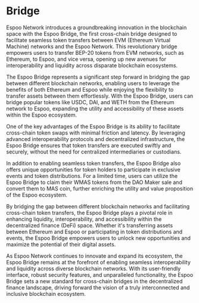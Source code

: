 # Bridge

Espoo Network introduces a groundbreaking innovation in the blockchain space with the Espoo Bridge, the first cross-chain bridge designed to facilitate seamless token transfers between EVM (Ethereum Virtual Machine) networks and the Espoo Network. This revolutionary bridge empowers users to transfer BEP-20 tokens from EVM networks, such as Ethereum, to Espoo, and vice versa, opening up new avenues for interoperability and liquidity across disparate blockchain ecosystems.

The Espoo Bridge represents a significant step forward in bridging the gap between different blockchain networks, enabling users to leverage the benefits of both Ethereum and Espoo while enjoying the flexibility to transfer assets between them effortlessly. With the Espoo Bridge, users can bridge popular tokens like USDC, DAI, and WETH from the Ethereum network to Espoo, expanding the utility and accessibility of these assets within the Espoo ecosystem.

One of the key advantages of the Espoo Bridge is its ability to facilitate cross-chain token swaps with minimal friction and latency. By leveraging advanced interoperability protocols and decentralized infrastructure, the Espoo Bridge ensures that token transfers are executed swiftly and securely, without the need for centralized intermediaries or custodians.

In addition to enabling seamless token transfers, the Espoo Bridge also offers unique opportunities for token holders to participate in exclusive events and token distributions. For a limited time, users can utilize the Espoo Bridge to claim their WMAS tokens from the DAO Maker sale and convert them to MAS coin, further enriching the utility and value proposition of the Espoo ecosystem.

By bridging the gap between different blockchain networks and facilitating cross-chain token transfers, the Espoo Bridge plays a pivotal role in enhancing liquidity, interoperability, and accessibility within the decentralized finance (DeFi) space. Whether it's transferring assets between Ethereum and Espoo or participating in token distributions and events, the Espoo Bridge empowers users to unlock new opportunities and maximize the potential of their digital assets.

As Espoo Network continues to innovate and expand its ecosystem, the Espoo Bridge remains at the forefront of enabling seamless interoperability and liquidity across diverse blockchain networks. With its user-friendly interface, robust security features, and unparalleled functionality, the Espoo Bridge sets a new standard for cross-chain bridges in the decentralized finance landscape, driving forward the vision of a truly interconnected and inclusive blockchain ecosystem.
